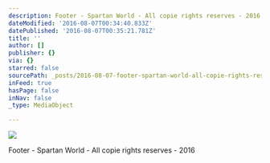 ```yaml
---
description: Footer - Spartan World - All copie rights reserves - 2016
dateModified: '2016-08-07T00:34:40.833Z'
datePublished: '2016-08-07T00:35:21.781Z'
title: ''
author: []
publisher: {}
via: {}
starred: false
sourcePath: _posts/2016-08-07-footer-spartan-world-all-copie-rights-reserves-2016.md
inFeed: true
hasPage: false
inNav: false
_type: MediaObject

---
```

![](https://the-grid-user-content.s3-us-west-2.amazonaws.com/9446aaee-c0e5-463f-a1a9-d9a11a92bfeb.png)

Footer - Spartan World - All copie rights reserves - 2016